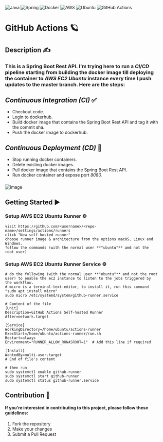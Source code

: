 ![Java](https://img.shields.io/badge/java-%23ED8B00.svg?style=for-the-badge&logo=openjdk&logoColor=white)
![Spring](https://img.shields.io/badge/spring-%236DB33F.svg?style=for-the-badge&logo=spring&logoColor=white)
![Docker](https://img.shields.io/badge/docker-%230db7ed.svg?style=for-the-badge&logo=docker&logoColor=white)
![AWS](https://img.shields.io/badge/Amazon_AWS-FF9900?style=for-the-badge&logo=amazonaws&logoColor=white)
![Ubuntu](https://img.shields.io/badge/Ubuntu-E95420?style=for-the-badge&logo=ubuntu&logoColor=white)
![GitHub Actions](https://img.shields.io/badge/github%20actions-%232671E5.svg?style=for-the-badge&logo=githubactions&logoColor=white)

# GitHub Actions 🪐

## Description ✍
### This is a Spring Boot Rest API. I'm trying here to run a _CI/CD_ pipeline starting from building the docker image till deploying the container to _AWS EC2 Ubuntu_ instance every time I push updates to the master branch. Here are the steps:

## _Continuous Integration (CI)_ ✅
- Checkout code.
- Login to dockerhub.
- Build docker image that contains the Spring Boot Rest API and tag it with the commit sha.
- Push the docker image to dockerhub.

## _Continuous Deployment (CD)_ 🚀
- Stop running docker containers.
- Delete existing docker images.
- Pull docker image that contains the Spring Boot Rest API.
- Run docker container and expose port _8080_.

###
###
![image](https://github.com/omarhosny206/github-actions/assets/58389695/638fdddb-9509-4418-bb32-d3b2bb728322)

## Getting Started ▶️
### Setup AWS EC2 Ubuntu Runner ⚙️
```text
visit https://github.com/<username>/<repo-name>/settings/actions/runners
click "New self-hosted runner"
choose runner image & architecture from the options macOS, Linux and Windows.
follow the commands (with the normal user **"ubuntu"** and not the root user)
```

### Setup AWS EC2 Ubuntu Runner Service ⚙️
```shell
# do the following (with the normal user **"ubuntu"** and not the root user) to enable the ec2 instance to listen to the jobs triggered by the workflow.
# micro is a terminal-text-editor, to install it, run this command "sudo apt install micro"
sudo micro /etc/systemd/system/github-runner.service

# Content of the file
[Unit]
Description=GitHub Actions Self-hosted Runner
After=network.target

[Service]
WorkingDirectory=/home/ubuntu/actions-runner
ExecStart=/home/ubuntu/actions-runner/run.sh
Restart=always
Environment="RUNNER_ALLOW_RUNASROOT=1"  # Add this line if required

[Install]
WantedBy=multi-user.target
# End of file's content

# then run
sudo systemctl enable github-runner
sudo systemctl start github-runner
sudo systemctl status github-runner.service
```

## Contribution 🤝
#### If you're interested in contributing to this project, please follow these guidelines:
1. Fork the repository
2. Make your changes
3. Submit a Pull Request
